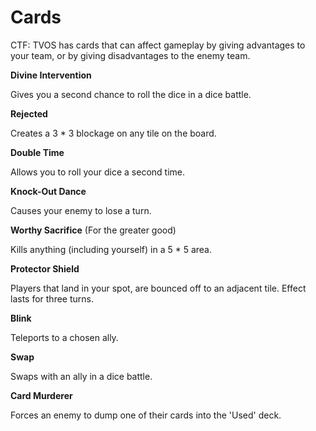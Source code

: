 Cards
=====
CTF: TVOS has cards that can affect gameplay by giving advantages to your team, or by giving disadvantages to the enemy team.

**Divine Intervention**

Gives you a second chance to roll the dice in a dice battle.

**Rejected**

Creates a 3 * 3 blockage on any tile on the board.

**Double Time**

Allows you to roll your dice a second time.

**Knock-Out Dance**

Causes your enemy to lose a turn.

**Worthy Sacrifice** (For the greater good)

Kills anything (including yourself) in a 5 * 5 area.

**Protector Shield**

Players that land in your spot, are bounced off to an adjacent tile. Effect lasts for three turns.

**Blink**

Teleports to a chosen ally.

**Swap**

Swaps with an ally in a dice battle.

**Card Murderer**

Forces an enemy to dump one of their cards into the 'Used' deck.